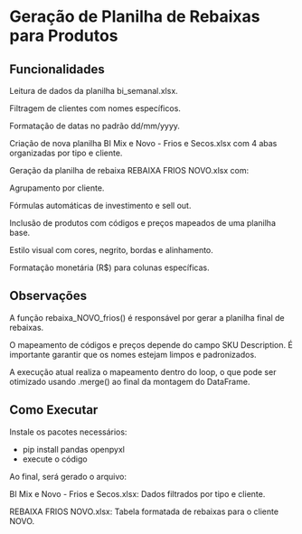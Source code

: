 # Geração de Planilha de Rebaixas para Produtos

## Funcionalidades
Leitura de dados da planilha bi_semanal.xlsx.

Filtragem de clientes com nomes específicos.

Formatação de datas no padrão dd/mm/yyyy.

Criação de nova planilha BI Mix e Novo - Frios e Secos.xlsx com 4 abas organizadas por tipo e cliente.

Geração da planilha de rebaixa REBAIXA FRIOS NOVO.xlsx com:

Agrupamento por cliente.

Fórmulas automáticas de investimento e sell out.

Inclusão de produtos com códigos e preços mapeados de uma planilha base.

Estilo visual com cores, negrito, bordas e alinhamento.

Formatação monetária (R$) para colunas específicas.

## Observações
A função rebaixa_NOVO_frios() é responsável por gerar a planilha final de rebaixas.

O mapeamento de códigos e preços depende do campo SKU Description. É importante garantir que os nomes estejam limpos e padronizados.

A execução atual realiza o mapeamento dentro do loop, o que pode ser otimizado usando .merge() ao final da montagem do DataFrame.

## Como Executar
Instale os pacotes necessários:
- pip install pandas openpyxl
- execute o código
  
Ao final, será gerado o arquivo:

BI Mix e Novo - Frios e Secos.xlsx: Dados filtrados por tipo e cliente.

REBAIXA FRIOS NOVO.xlsx: Tabela formatada de rebaixas para o cliente NOVO.
